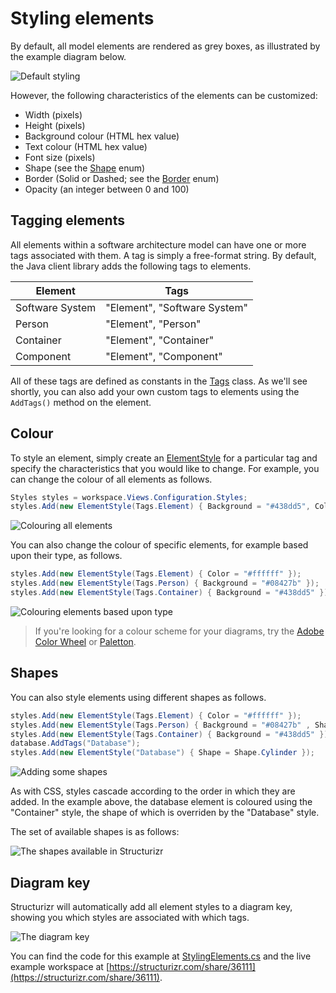 # Styling elements

By default, all model elements are rendered as grey boxes, as illustrated by the example diagram below.

![Default styling](images/styling-elements-1.png)

However, the following characteristics of the elements can be customized:

- Width (pixels)
- Height (pixels)
- Background colour (HTML hex value)
- Text colour (HTML hex value)
- Font size (pixels)
- Shape (see the [Shape](https://github.com/structurizr/dotnet/blob/master/AtlasEngine.Modelling.C5.Core/View/Shape.cs) enum)
- Border (Solid or Dashed; see the [Border](https://github.com/structurizr/dotnet/blob/master/AtlasEngine.Modelling.C5.Core/View/Border.cs) enum)
- Opacity (an integer between 0 and 100)

## Tagging elements

All elements within a software architecture model can have one or more tags associated with them. A tag is simply a free-format string. By default, the Java client library adds the following tags to elements.

Element | Tags
------- | ----
Software System | "Element", "Software System"
Person | "Element", "Person"
Container | "Element", "Container"
Component | "Element", "Component"

All of these tags are defined as constants in the [Tags](https://github.com/structurizr/dotnet/blob/master/AtlasEngine.Modelling.C5.Core/Model/Tags.cs) class. As we'll see shortly, you can also add your own custom tags to elements using the ```AddTags()``` method on the element.

## Colour

To style an element, simply create an [ElementStyle](https://github.com/structurizr/dotnet/blob/master/AtlasEngine.Modelling.C5.Core/View/ElementStyle.cs) for a particular tag and specify the characteristics that you would like to change. For example, you can change the colour of all elements as follows.

```c#
Styles styles = workspace.Views.Configuration.Styles;
styles.Add(new ElementStyle(Tags.Element) { Background = "#438dd5", Color = "#ffffff" });
```

 ![Colouring all elements](images/styling-elements-2.png)
 
You can also change the colour of specific elements, for example based upon their type, as follows.

```c#
styles.Add(new ElementStyle(Tags.Element) { Color = "#ffffff" });
styles.Add(new ElementStyle(Tags.Person) { Background = "#08427b" });
styles.Add(new ElementStyle(Tags.Container) { Background = "#438dd5" });
```

![Colouring elements based upon type](images/styling-elements-3.png)

> If you're looking for a colour scheme for your diagrams, try the [Adobe Color Wheel](https://color.adobe.com/create/color-wheel/) or [Paletton](http://paletton.com).

## Shapes

You can also style elements using different shapes as follows.

```c#
styles.Add(new ElementStyle(Tags.Element) { Color = "#ffffff" });
styles.Add(new ElementStyle(Tags.Person) { Background = "#08427b" , Shape = Shape.Person });
styles.Add(new ElementStyle(Tags.Container) { Background = "#438dd5" });
database.AddTags("Database");
styles.Add(new ElementStyle("Database") { Shape = Shape.Cylinder });
```

![Adding some shapes](images/styling-elements-4.png)

As with CSS, styles cascade according to the order in which they are added. In the example above, the database element is coloured using the "Container" style, the shape of which is overriden by the "Database" style.

The set of available shapes is as follows:

![The shapes available in Structurizr](images/styling-elements-5.png)

## Diagram key

Structurizr will automatically add all element styles to a diagram key, showing you which styles are associated with which tags.

![The diagram key](images/styling-elements-6.png)

You can find the code for this example at [StylingElements.cs](https://github.com/structurizr/dotnet/blob/master/AtlasEngine.Modelling.C5.Examples/StylingElements.cs) and the live example workspace at [https://structurizr.com/share/36111](https://structurizr.com/share/36111).